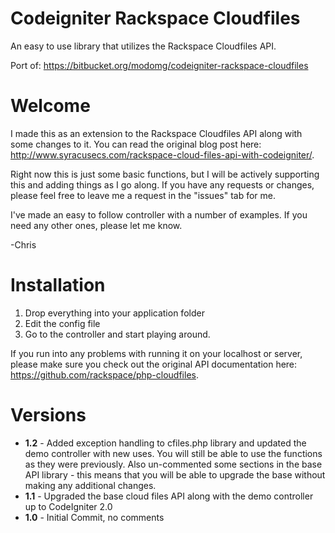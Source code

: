 Codeigniter Rackspace Cloudfiles
================================
An easy to use library that utilizes the Rackspace Cloudfiles API. 

Port of: https://bitbucket.org/modomg/codeigniter-rackspace-cloudfiles

Welcome
=======

I made this as an extension to the Rackspace Cloudfiles API along with some changes to it. You can read the original blog post here: http://www.syracusecs.com/rackspace-cloud-files-api-with-codeigniter/.

Right now this is just some basic functions, but I will be actively supporting this and adding things as I go along. If you have any requests or changes, please feel free to leave me a request in the "issues" tab for me.

I've made an easy to follow controller with a number of examples. If you need any other ones, please let me know.

-Chris

Installation
============
1. Drop everything into your application folder
2. Edit the config file
3. Go to the controller and start playing around.

If you run into any problems with running it on your localhost or server, please make sure you check out the original API documentation here: https://github.com/rackspace/php-cloudfiles.

Versions
========
* **1.2** - Added exception handling to cfiles.php library and updated the demo controller with new uses. You will still be able to use the functions as they were previously. Also un-commented some sections in the base API library - this means that you will be able to upgrade the base without making any additional changes.
* **1.1** - Upgraded the base cloud files API along with the demo controller up to CodeIgniter 2.0
* **1.0** - Initial Commit, no comments